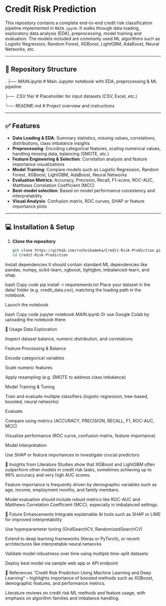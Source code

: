 # Credit Risk Prediction 

This repository contains a complete end-to-end credit risk classification pipeline implemented in `MAIN.ipynb`. It walks through data loading, exploratory data analysis (EDA), preprocessing, model training and evaluation. The models included are commonly used ML algorithms such as Logistic Regression, Random Forest, XGBoost, LightGBM, AdaBoost, Neural Networks, etc.

---

## 📁 Repository Structure

.
├── MAIN.ipynb # Main Jupyter notebook with EDA, preprocessing & ML pipeline

├── .CSV file/ # Placeholder for input datasets (CSV, Excel, etc.)   

└── README.md # Project overview and instructions


---

## ✅ Features

- **Data Loading & EDA**: Summary statistics, missing values, correlations, distributions, class imbalance insights  
- **Preprocessing**: Encoding categorical features, scaling numerical values, handling missing data, balancing (SMOTE, etc.)  
- **Feature Engineering & Selection**: Correlation analysis and feature importance visualizations  
- **Model Training**: Compare models such as Logistic Regression, Random Forest, XGBoost, LightGBM, AdaBoost, Neural Networks  
- **Evaluation Metrics**: Accuracy, Precision, Recall, F1-score, ROC-AUC, Matthews Correlation Coefficient (MCC)  
- **Best-model selection**: Based on model performance consistency and interpretability  
- **Visual Analysis**: Confusion matrix, ROC curves, SHAP or feature importance plots  

---

## 💻 Installation & Setup

1. **Clone the repository**  
   ```bash
   git clone https://github.com/ruthvikameka/Credit-Risk-Prediction.git
   cd Credit-Risk-Prediction
Install dependencies
It should contain standard ML dependencies like pandas, numpy, scikit-learn, xgboost, lightgbm, imbalanced-learn, and shap.

bash
Copy code
pip install -r requirements.txt
Place your dataset in the data/ folder (e.g. credit_data.csv), matching the loading path in the notebook.

Launch the notebook

bash
Copy code
jupyter notebook MAIN.ipynb
Or use Google Colab by uploading the notebook there.

🧪 Usage
Data Exploration

Inspect dataset balance, numeric distribution, and correlations

Feature Processing & Balance

Encode categorical variables

Scale numeric features

Apply resampling (e.g. SMOTE to address class imbalance)

Model Training & Tuning

Train and evaluate multiple classifiers (logistic regression, tree-based, boosted, neural networks)

Evaluate

Compare using metrics (ACCURACY, PRECISION, RECALL, F1, ROC-AUC, MCC)

Visualize performance (ROC curve, confusion matrix, feature importance)

Model Interpretation

Use SHAP or feature importances to investigate crucial predictors

🧭 Insights from Literature
Studies show that XGBoost and LightGBM often outperform other models in credit risk tasks, sometimes achieving up to 99% accuracy and very high AUC scores.

Feature importance is frequently driven by demographic variables such as age, income, employment months, and family members.

Model evaluation should include robust metrics like ROC-AUC and Matthews Correlation Coefficient (MCC), especially in imbalanced settings.

📌 Future Enhancements
Integrate explainable AI tools such as SHAP or LIME for improved interpretability

Use hyperparameter tuning (GridSearchCV, RandomizedSearchCV)

Extend to deep learning frameworks (Keras or PyTorch), or recent architectures like interpretable neural networks

Validate model robustness over time using multiple time-split datasets

Deploy best model via sample web app or API endpoint

📄 References
“Credit Risk Prediction Using Machine Learning and Deep Learning” – highlights importance of boosted methods such as XGBoost, demographic features, and performance metrics.

Literature reviews on credit risk ML methods and feature usage, with emphasis on algorithm families and imbalance handling.
